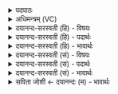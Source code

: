 <details><summary>पदपाठः</summary>

श्रीः। च॒। ते॒। ल॒क्ष्मीः। च॒। पत्न्यौ॑। अ॒हो॒रा॒त्रेऽइत्य॑होरात्रे। पार्श्वेऽइति॑ पा॒र्श्वे। नक्ष॑त्राणि। रू॒पम्। अ॒श्विनौ॑। व्यात्त॒मिति॑ वि॒ऽआत्त॑म्। इष्णन्। इषा॒ण॒। अ॒मुम्। मे॒। इ॒षा॒ण॒। स॒र्वलो॒कमिति॑ सर्वऽलो॒कम्। मे॒। इ॒षा॒ण॒। २२।
</details>

<details><summary>अधिमन्त्रम् (VC)</summary>

- आदित्यो देवता
- उत्तरनारायण ऋषिः
- निचृदार्षी त्रिष्टुप्
- धैवतः
</details>

<details><summary>दयानन्द-सरस्वती (हि) - विषयः</summary>

अब ईश्वर कैसा है, इस विषय को अगले मन्त्र में कहा है ॥
</details>

<details><summary>दयानन्द-सरस्वती (हि) - पदार्थः</summary>

पदार्थान्वयभाषाः -  हे जगदीश्वर ! जिस (ते) आपकी (श्रीः) समग्र शोभा (च) और (लक्ष्मीः) सब ऐश्वर्य (च) भी (पत्न्यौ) दो स्त्रियों के तुल्य वर्त्तमान (अहोरात्रे) दिन-रात (पार्श्वे) आगे-पीछे जिस आपकी सृष्टि में (अश्विनौ) सूर्य-चन्द्रमा (व्यात्तम्) फैले मुख के समान (नक्षत्राणि) नक्षत्र (रूपम्) रूपवाले हैं, सो आप (मे) मेरे (अमुम्) परोक्ष सुख को (इष्णन्) चाहते हुए (इषाण) चाहना कीजिये (मे) मेरे लिये (सर्वलोकम्) सबके दर्शन को (इषाण) प्राप्त कीजिये, मेरे लिये सब सुखों को (इषाण) पहुँचाइये ॥२२ ॥
</details>

<details><summary>दयानन्द-सरस्वती (हि) - भावार्थः</summary>

भावार्थभाषाः -  हे राजा आदि मनुष्यो ! जैसे ईश्वर के न्याय आदि गुण, व्याप्ति, कृपा, पुरुषार्थ, सत्य रचना और सत्य नियम हैं, वैसे ही तुम लोगों के भी हों, जिससे तुम्हारा उत्तरोत्तर सुख बढ़े ॥२२ ॥ इस अध्याय में ईश्वर, सृष्टि और राजा के गुणों का वर्णन होने से इस अध्याय में कहे अर्थ की पूर्वाध्याय में कहे अर्थ के साथ संगति है, यह जानना चाहिये ॥ इति श्रीमत्परमहंसपरिव्राजकाचार्याणां श्रीयुतपरमविदुषां श्रीविरजानन्दसरस्वतीस्वामिनां शिष्येण श्रीपरमहंसपरिव्राजकाचार्येण श्रीमद्दयानन्दसरस्वतीस्वामिना विरचिते संस्कृतार्य्यभाषाभ्यां समन्विते सुप्रमाणयुक्ते यजुर्वेदभाष्ये एकत्रिंशत्तमोऽध्यायः समाप्तः ॥३१॥
</details>

<details><summary>दयानन्द-सरस्वती (सं) - विषयः</summary>

अथेश्वरः कीदृश इत्याह ॥
</details>

<details><summary>दयानन्द-सरस्वती (सं) - पदार्थः</summary>

पदार्थान्वयभाषाः -  हे जगदीश्वर ! यस्य ते श्रीश्च लक्ष्मीश्च पत्न्यावहोरात्रे पार्श्वे यस्य ते सृष्टावश्विनौ व्यात्तं नक्षत्राणि रूपं स त्वं मेऽमुमिष्णन्निषाण मे सर्वलोकमिषाण मे सर्वाणि सुखानीषाण ॥२२ ॥
</details>

<details><summary>दयानन्द-सरस्वती (सं) - भावार्थः</summary>

भावार्थभाषाः -  हे राजादयो मनुष्याः ! यथेश्वरस्य न्यायादयो गुणा व्याप्तिः कृपा पुरुषार्थः सत्यं रचनं सत्या नियमाश्च सन्ति तथैव युष्माकमपि सन्तु यतो युष्माकमुत्तरोत्तरं सुखं वर्द्धेतेति ॥२२ ॥ अत्रेश्वरसृष्टिराजगुणवर्णनादेतदध्यायोक्तार्थस्य पूर्वाऽध्यायोक्तार्थेन सह सङ्गतिरस्तीति वेद्यम् ॥
</details>

<details><summary>सविता जोशी ← दयानन्दः (म) - भावार्थः</summary>

भावार्थभाषाः -  हे राजा व सर्व माणसांनो ! ईश्वराची सर्वव्यापकता, न्याय, कृपा, पुरुषार्थ, सत्यरचना व सत्यनियम आहेत, तसेच तुमचे नियमही असावेत म्हणजे तुमचे सुख उत्तरोत्तर वाढेल.
</details>